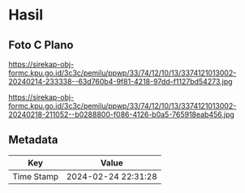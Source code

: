 # Hasil

## Foto C Plano

https://sirekap-obj-formc.kpu.go.id/3c3c/pemilu/ppwp/33/74/12/10/13/3374121013002-20240214-233338--63d760b4-9f81-4218-97dd-f1127bd54273.jpg

https://sirekap-obj-formc.kpu.go.id/3c3c/pemilu/ppwp/33/74/12/10/13/3374121013002-20240218-211052--b0288800-f086-4126-b0a5-765918eab456.jpg


## Metadata

| Key        | Value               |
| ---------- | ------------------- |
| Time Stamp | 2024-02-24 22:31:28 |



